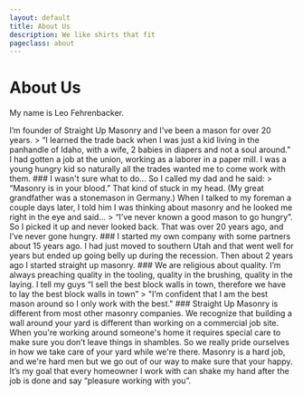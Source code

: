 ```yaml
---
layout: default
title: About Us
description: We like shirts that fit
pageclass: about
---
```



<div class="banner half" style="background-image: url(/images/banners/banner5.jpg); background-attachment:scroll; background-position: center;"><hgroup><h1 class="editable" id="cms-identifiable-2791" data-cms-cid="2791">About Us</h1></hgroup></div>

<article class="about-us"><p>My name is Leo Fehrenbacker.</p><p>I&rsquo;m founder of Straight Up Masonry and I&rsquo;ve been a mason for over 20 years. &gt; &ldquo;I learned the trade back when I was just a kid living in the panhandle of Idaho, with a wife, 2 babies in diapers and not a soul around.&rdquo; I had gotten a job at the union, working as a laborer in a paper mill. I was a young hungry kid so naturally all the trades wanted me to come work with them. ### I wasn't sure what to do&hellip; So I called my dad and he said: &gt; &ldquo;Masonry is in your blood.&rdquo; That kind of stuck in my head. (My great grandfather was a stonemason in Germany.) When I talked to my foreman a couple days later, I told him I was thinking about masonry and he looked me right in the eye and said&hellip; &gt; &ldquo;I&rsquo;ve never known a good mason to go hungry&rdquo;. So I picked it up and never looked back. That was over 20 years ago, and I&rsquo;ve never gone hungry. ### I started my own company with some partners about 15 years ago. I had just moved to southern Utah and that went well for years but ended up going belly up during the recession. Then about 2 years ago I started straight up masonry. ### We are religious about quality. I&rsquo;m always preaching quality in the tooling, quality in the brushing, quality in the laying. I tell my guys &ldquo;I sell the best block walls in town, therefore we have to lay the best block walls in town&rdquo; &gt; "I&rsquo;m confident that I am the best mason around so I only work with the best." ### Straight Up Masonry is different from most other masonry companies. We recognize that building a wall around your yard is different than working on a commercial job site. When you're working around someone's home it requires special care to make sure you don&rsquo;t leave things in shambles. So we really pride ourselves in how we take care of your yard while we're there. Masonry is a hard job, and we're hard men but we go out of our way to make sure that your happy. It&rsquo;s my goal that every homeowner I work with can shake my hand after the job is done and say &ldquo;pleasure working with you&rdquo;.</p></article>